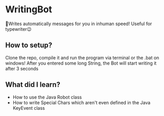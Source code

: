 # WritingBot
🤖Writes automatically messages for you in inhuman speed!
Useful for typewriter😉

## How to setup?
Clone the repo, compile it and run the program via terminal or the .bat on windows!
After you entered some long String, the Bot will start writing it after 3 seconds

## What did I learn?
* How to use the Java Robot class
* How to write Special Chars which aren't even defined in the Java KeyEvent class
